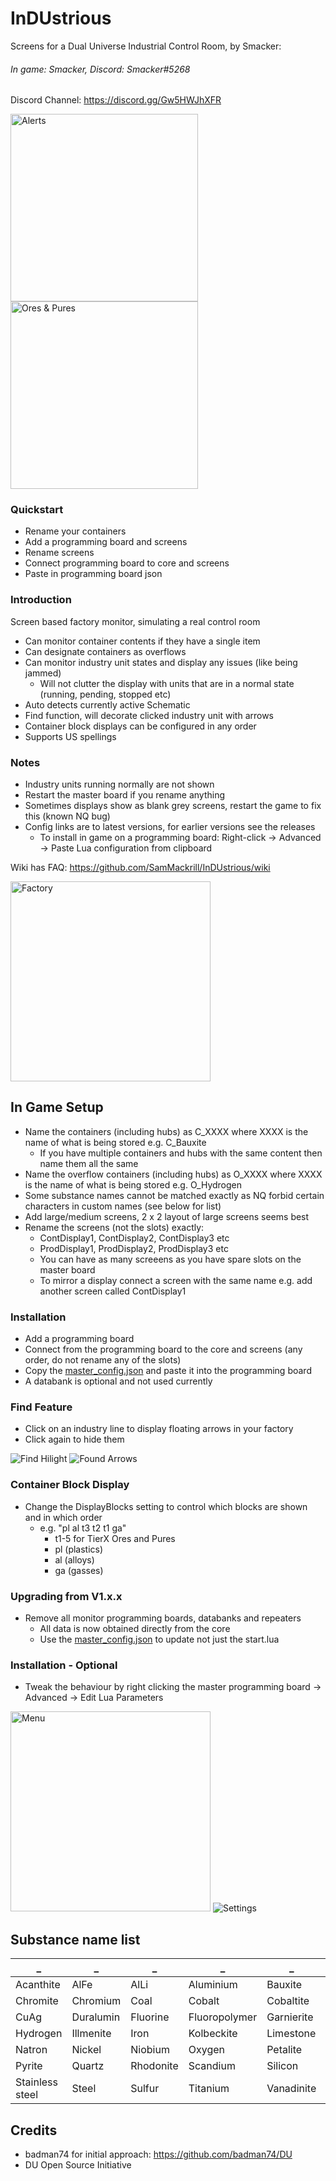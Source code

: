 # InDUstrious
Screens for a Dual Universe Industrial Control Room, by Smacker: 
###### In game: Smacker, Discord: Smacker#5268
Discord Channel: https://discord.gg/Gw5HWJhXFR

<img src="images/mon01.png" height="300" alt="Alerts"> <img src="images/mon02.png" height="300" alt="Ores & Pures">

### Quickstart
 * Rename your containers
 * Add a programming board and screens
 * Rename screens
 * Connect programming board to core and screens
 * Paste in programming board json
 
### Introduction
Screen based factory monitor, simulating a real control room
* Can monitor container contents if they have a single item
* Can designate containers as overflows
* Can monitor industry unit states and display any issues (like being jammed)
  * Will not clutter the display with units that are in a normal state (running, pending, stopped etc)
* Auto detects currently active Schematic
* Find function, will decorate clicked industry unit with arrows
* Container block displays can be configured in any order
* Supports US spellings

### Notes
* Industry units running normally are not shown
* Restart the master board if you rename anything
* Sometimes displays show as blank grey screens, restart the game to fix this (known NQ bug)
* Config links are to latest versions, for earlier versions see the releases
  * To install in game on a programming board: Right-click -> Advanced -> Paste Lua configuration from clipboard

Wiki has FAQ: https://github.com/SamMackrill/InDUstrious/wiki 

<img src="images/factory.png" height="320" alt="Factory">


## In Game Setup
* Name the containers (including hubs) as C_XXXX where XXXX is the name of what is being stored e.g. C_Bauxite
  * If you have multiple containers and hubs with the same content then name them all the same
* Name the overflow containers (including hubs) as O_XXXX where XXXX is the name of what is being stored e.g. O_Hydrogen
* Some substance names cannot be matched exactly as NQ forbid certain characters in custom names (see below for list)
* Add large/medium screens, 2 x 2 layout of large screens seems best
* Rename the screens (not the slots) exactly:
  * ContDisplay1, ContDisplay2, ContDisplay3 etc
  * ProdDisplay1, ProdDisplay2, ProdDisplay3 etc
  * You can have as many screeens as you have spare slots on the master board
  * To mirror a display connect a screen with the same name e.g. add another screen called ContDisplay1

### Installation
* Add a programming board
* Connect from the programming board to the core and screens (any order, do not rename any of the slots)
* Copy the [master_config.json](https://raw.githubusercontent.com/SamMackrill/InDUstrious/main/displaydriver/config/master_config.json) and paste it into the programming board
* A databank is optional and not used currently

### Find Feature
 * Click on an industry line to display floating arrows in your factory
 * Click again to hide them
 <img src="images/findhilight.png" alt="Find Hilight">
 <img src="images/found.png" alt="Found Arrows">

### Container Block Display
 * Change the DisplayBlocks setting to control which blocks are shown and in which order
   * e.g. "pl al t3 t2 t1 ga"
     * t1-5 for TierX Ores and Pures
     * pl (plastics)
     * al (alloys)
     * ga (gasses)

### Upgrading from V1.x.x
* Remove all monitor programming boards, databanks and repeaters
   * All data is now obtained directly from the core
   * Use the [master_config.json](https://raw.githubusercontent.com/SamMackrill/InDUstrious/main/displaydriver/config/master_config.json) to update not just the start.lua

### Installation - Optional
* Tweak the behaviour by right clicking the master programming board -> Advanced -> Edit Lua Parameters
<img src="images/menu.png" height="320" alt="Menu">
<img src="images/settings.png" alt="Settings">

## Substance name list

_ | _ | _ | _ | _ | _ | _ | _
-- | -- | -- | -- | -- | -- | -- | --
Acanthite | AlFe | AlLi | Aluminium | Bauxite | Calcium | Carbon | CaRefCu
Chromite | Chromium | Coal | Cobalt | Cobaltite | Columbite | Copper | Cryolite
CuAg | Duralumin | Fluorine | Fluoropolymer | Garnierite | Gold | GoldNuggets | Hematite
Hydrogen | Illmenite | Iron | Kolbeckite | Limestone | Lithium | Malachite | Manganese
Natron | Nickel | Niobium | Oxygen | Petalite | Polycalcite | Polycarbonate | Polysulfide
Pyrite | Quartz | Rhodonite | Scandium | Silicon | Silumin | Silver | Sodium
Stainless steel | Steel | Sulfur | Titanium | Vanadinite | Vanadium

## Credits
* badman74 for initial approach: https://github.com/badman74/DU
* DU Open Source Initiative

